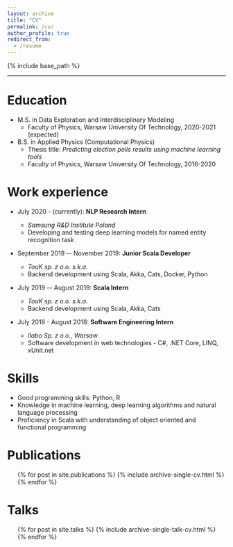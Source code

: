 ```yaml
---
layout: archive
title: "CV"
permalink: /cv/
author_profile: true
redirect_from:
  - /resume
---
```


{% include base_path %}

***

Education
======

* M.S. in Data Exploration and Interdisciplinary Modeling
  * Faculty of Physics, Warsaw University Of Technology, 2020-2021 (expected)
* B.S. in Applied Physics (Computational Physics)
  * Thesis title: _Predicting election polls results using machine learning tools_
  * Faculty of Physics, Warsaw University Of Technology, 2016-2020

Work experience
======

* July 2020 - (currently): **NLP Research Intern**
  * _Samsung R&D Institute Poland_
  * Developing and testing deep learning models for named entity recognition task

* September 2019 -- November 2019: **Junior Scala Developer**
  * _TouK sp. z o.o. s.k.a._
  * Backend development using Scala, Akka, Cats, Docker, Python
  
* July 2019 -- August 2019: **Scala Intern**
  * _TouK sp. z o.o. s.k.a._
  * Backend development using Scala, Akka, Cats

* July 2018 - August 2018: **Software Engineering Intern**
  * _Ilabo Sp. z o.o., Warsaw_
  * Software development in web technologies - C#, .NET Core, LINQ, xUnit.net
  
Skills
======

* Good programming skills: Python, R
* Knowledge in machine learning, deep learning algorithms and natural language processing
* Proficiency in Scala with understanding of object oriented and functional programming

Publications
======
  <ul>{% for post in site.publications %}
    {% include archive-single-cv.html %}
  {% endfor %}</ul>
  
Talks
======
  <ul>{% for post in site.talks %}
    {% include archive-single-talk-cv.html %}
  {% endfor %}</ul>
  
<!-- Teaching
======
  <ul>{% for post in site.teaching %}
    {% include archive-single-cv.html %}
  {% endfor %}</ul> -->
  
<!-- Service and leadership
======
* Currently signed in to 43 different slack teams -->

